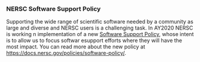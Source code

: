 ### NERSC Software Support Policy

Supporting the wide range of scientific software needed by a community 
as large and diverse and NERSC users is a challenging task. In AY2020
NERSC is working n implementation of a new 
[Software Support Policy](https://docs.nersc.gov/policies/software-policy/),
whose intent is to allow us to focus softwar esupport efforts where they will 
have the most impact. You can read more about the new policy at 
<https://docs.nersc.gov/policies/software-policy/>.



